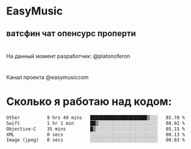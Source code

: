 # EasyMusic
## ватсфин чат опенсурс проперти

#
На данный момент разработчик: @platonoferon
#
Канал проекта @easymusiccom
#

# Сколько я работаю над кодом:
 <!--START_SECTION:waka-->

```txt
Other          9 hrs 49 mins   █████████████████████▒░░░   85.78 %
Swift          1 hr 1 min      ██▒░░░░░░░░░░░░░░░░░░░░░░   08.92 %
Objective-C    35 mins         █▒░░░░░░░░░░░░░░░░░░░░░░░   05.15 %
XML            0 secs          ░░░░░░░░░░░░░░░░░░░░░░░░░   00.13 %
Image (jpeg)   0 secs          ░░░░░░░░░░░░░░░░░░░░░░░░░   00.03 %
```

<!--END_SECTION:waka-->

